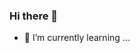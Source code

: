 ### Hi there 👋
- 🌱 I’m currently learning ...

<!--
**Mahmoud-Elhamrawi/Mahmoud-Elhamrawi** is a ✨ _special_ ✨ repository because its `README.md` (this file) appears on your GitHub profile.

Here are some ideas to get you started:




-->

